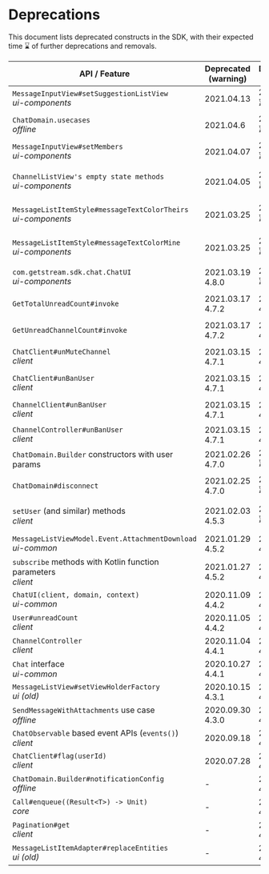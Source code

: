 # Deprecations

This document lists deprecated constructs in the SDK, with their expected time ⌛ of further deprecations and removals.

| API / Feature | Deprecated (warning) | Deprecated (error) | Removed | Notes |
| --- | --- | --- | --- | --- |
| `MessageInputView#setSuggestionListView` <br/>*ui-components* | 2021.04.13 | 2021.04.27 ⌛ | 2021.05.25 ⌛ | Setting external SuggestionListView is no longer necessary |
| `ChatDomain.usecases` <br/>*offline* | 2021.04.6 | 2021.05.6 ⌛ | 2021.06.6 ⌛ | Replace this property call by obtaining a specific use case directly from ChatDomain |
| `MessageInputView#setMembers` <br/>*ui-components* | 2021.04.07 | 2021.04.21 ⌛ | 2021.05.05 ⌛ | Use MessageInputView::setUserLookupHandler instead of manually passing the list of users |
| `ChannelListView's empty state methods` <br/>*ui-components* | 2021.04.05 | 2021.04.19 ⌛ | 2021.05.05 ⌛ | These methods no longer need to be called directly, `setChannel` handles empty state changes automatically |
| `MessageListItemStyle#messageTextColorTheirs` <br/>*ui-components* | 2021.03.25 | 2021.04.25 ⌛ | 2021.05.25 ⌛ | Use MessageListItemStyle::textStyleTheirs::colorOrNull() instead |
| `MessageListItemStyle#messageTextColorMine` <br/>*ui-components* | 2021.03.25 | 2021.04.25 ⌛ | 2021.05.25 ⌛ | Use MessageListItemStyle::textStyleMine::colorOrNull() instead |
| `com.getstream.sdk.chat.ChatUI`<br/>*ui-components* | 2021.03.19<br/>4.8.0 | 2021.04.19 ⌛ | 2021.05.19 ⌛ | Use the new ChatUI implementation `io.getstream.chat.android.ui.ChatUI`
| `GetTotalUnreadCount#invoke`<br/> | 2021.03.17<br/>4.7.2  | 2021.04.21<br/>4.9.0 | 2021.05.17 ⌛ | Use ChatDomain::totalUnreadCount instead |
| `GetUnreadChannelCount#invoke`<br/> | 2021.03.17<br/>4.7.2  | 2021.04.21<br/>4.9.0 | 2021.05.17 ⌛ | Use ChatDomain::channelUnreadCount instead |
| `ChatClient#unMuteChannel`<br/>*client* | 2021.03.15<br/>4.7.1 | 2021.04.21<br/>4.9.0 | 2021.05.15 ⌛ | Use the `unmuteChannel` method instead |
| `ChatClient#unBanUser`<br/>*client* | 2021.03.15<br/>4.7.1 | 2021.04.21<br/>4.9.0 | 2021.05.15 ⌛ | Use the `unbanUser` method instead |
| `ChannelClient#unBanUser`<br/>*client* | 2021.03.15<br/>4.7.1 | 2021.04.21<br/>4.9.0 | 2021.05.15 ⌛ | Use the `unbanUser` method instead |
| `ChannelController#unBanUser`<br/>*client* | 2021.03.15<br/>4.7.1 | 2021.04.21<br/>4.9.0 | 2021.04.21<br/>4.9.0 | Use the `unbanUser` method instead |
| `ChatDomain.Builder` constructors with user params | 2021.02.26<br/>4.7.0 | 2021.05.26 ⌛ | 2021.08.26 ⌛ | Use `ChatDomain.Builder(context, chatClient)` instead |
| `ChatDomain#disconnect` | 2021.02.25<br/>4.7.0 | 2021.05.25 ⌛ | 2021.08.25 ⌛ | Use just `ChatClient#disconnect` instead |
| `setUser` (and similar) methods<br/>*client* | 2021.02.03<br/>4.5.3 | 2021.05.03 ⌛ | 2021.08.03 ⌛ | Replaced by `connectUser` style methods that return `Call` objects, see the updated documentation for [Initialization & Users](https://getstream.io/chat/docs/android/init_and_users/?language=kotlin)) |
| `MessageListViewModel.Event.AttachmentDownload`<br/>*ui-common* | 2021.01.29<br/>4.5.2 | 2021.02.29<br/>4.7.0 | 2021.03.29<br/>4.8.0 | Use `DownloadAttachment` instead |
| `subscribe` methods with Kotlin function parameters<br/>*client* | 2021.01.27<br/>4.5.2 | 2021.03.27<br/>4.8.0 | 2021.05.27 ⌛ | Use methods with `ChatEventListener` parameters instead (only affects Java clients) |
| `ChatUI(client, domain, context)`<br/>*ui-common* | 2020.11.09<br/>4.4.2 | 2021.02.22<br/>4.6.0 | 2021.03.22<br/>4.8.0 | Use ctor with just Context param instead |
| `User#unreadCount`<br/>*client* | 2020.11.05<br/>4.4.2 | 2021.02.22<br/>4.6.0 | 2021.03.22<br/>4.8.0 | Use `totalUnreadCount` instead |
| `ChannelController`<br/>*client* | 2020.11.04<br/>4.4.1 | 2021.02.22<br/>4.6.0 | 2021.04.21<br/>4.9.0 | Renamed due to conflicting name with a type in the offline library, use `ChannelClient` instead |
| `Chat` interface<br/>*ui-common* | 2020.10.27<br/>4.4.1 | 2021.02.22<br/>4.6.0 | 2021.04.21<br/>4.9.0 | Use `ChatUI` instead |
| `MessageListView#setViewHolderFactory`<br/>*ui (old)* | 2020.10.15<br/>4.3.1 | 2021.02.22<br/>4.6.0 | 2021.04.21<br/>4.9.0 | Use the more explicit `setMessageViewHolderFactory` method instead |
| `SendMessageWithAttachments` use case <br/>*offline* | 2020.09.30<br/>4.3.0 | 2021.02.22<br/>4.6.0 | 2021.04.21<br/>4.9.0 | - |
| `ChatObservable` based event APIs (`events()`)<br/>*client* | 2020.09.18 | 2021.02.22<br/>4.6.0 | 2021.04.21<br/>4.9.0 | Replace with direct `subscribe` calls on `ChatClient` and `ChannelClient`, see [migration guide](https://github.com/GetStream/stream-chat-android/wiki/Migration-guide:-ChatObserver-and-events()-APIs) |
| `ChatClient#flag(userId)`<br/>*client* | 2020.07.28 | 2021.02.22<br/>4.6.0 | 2021.03.22<br/>4.8.0 | Use the more explicit `flagUser` method instead |
| `ChatDomain.Builder#notificationConfig`<br/>*offline* | - | 2020.12.14<br/>4.4.7 | 2021.03.14<br/>4.8.0 | Configure this on `ChatClient.Builder` instead |
| `Call#enqueue((Result<T>) -> Unit)`<br/>*core* | - | 2020.12.09<br/>4.4.7 | 2021.03.09<br/>4.8.0 | Use `enqueue(Callback<T>)` instead (only affects Java clients) |
| `Pagination#get`<br/>*client* | - | 2020.10.12<br/>4.3.0 | 2021.02.22<br/>4.6.0 | Use `toString` instead |
| `MessageListItemAdapter#replaceEntities`<br/>*ui (old)* | - | 2020.10.05<br/>4.3.0 | 2021.02.22<br/>4.6.0 | Use `submitList` instead |
